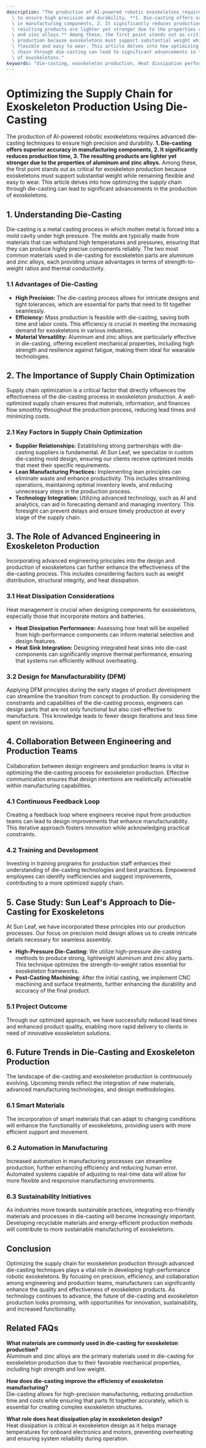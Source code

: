 ```yaml
---
description: "The production of AI-powered robotic exoskeletons requires advanced die-casting techniques\
  \ to ensure high precision and durability. **1. Die-casting offers superior accuracy\
  \ in manufacturing components, 2. It significantly reduces production time, 3. The\
  \ resulting products are lighter yet stronger due to the properties of aluminum\
  \ and zinc alloys.** Among these, the first point stands out as critical for exoskeleton\
  \ production because exoskeletons must support substantial weight while remaining\
  \ flexible and easy to wear. This article delves into how optimizing the supply\
  \ chain through die-casting can lead to significant advancements in the production\
  \ of exoskeletons."
keywords: "die-casting, exoskeleton production, Heat dissipation performance, Heat sink"
---
```

# Optimizing the Supply Chain for Exoskeleton Production Using Die-Casting

The production of AI-powered robotic exoskeletons requires advanced die-casting techniques to ensure high precision and durability. **1. Die-casting offers superior accuracy in manufacturing components, 2. It significantly reduces production time, 3. The resulting products are lighter yet stronger due to the properties of aluminum and zinc alloys.** Among these, the first point stands out as critical for exoskeleton production because exoskeletons must support substantial weight while remaining flexible and easy to wear. This article delves into how optimizing the supply chain through die-casting can lead to significant advancements in the production of exoskeletons.

## **1. Understanding Die-Casting**

Die-casting is a metal casting process in which molten metal is forced into a mold cavity under high pressure. The molds are typically made from materials that can withstand high temperatures and pressures, ensuring that they can produce highly precise components reliably. The two most common materials used in die-casting for exoskeleton parts are aluminum and zinc alloys, each providing unique advantages in terms of strength-to-weight ratios and thermal conductivity.

### **1.1 Advantages of Die-Casting**

- **High Precision:** The die-casting process allows for intricate designs and tight tolerances, which are essential for parts that need to fit together seamlessly.
- **Efficiency:** Mass production is feasible with die-casting, saving both time and labor costs. This efficiency is crucial in meeting the increasing demand for exoskeletons in various industries.
- **Material Versatility:** Aluminum and zinc alloys are particularly effective in die-casting, offering excellent mechanical properties, including high strength and resilience against fatigue, making them ideal for wearable technologies.

## **2. The Importance of Supply Chain Optimization**

Supply chain optimization is a critical factor that directly influences the effectiveness of the die-casting process in exoskeleton production. A well-optimized supply chain ensures that materials, information, and finances flow smoothly throughout the production process, reducing lead times and minimizing costs.

### **2.1 Key Factors in Supply Chain Optimization**

- **Supplier Relationships:** Establishing strong partnerships with die-casting suppliers is fundamental. At Sun Leaf, we specialize in custom die-casting mold design, ensuring our clients receive optimized molds that meet their specific requirements.
- **Lean Manufacturing Practices:** Implementing lean principles can eliminate waste and enhance productivity. This includes streamlining operations, maintaining optimal inventory levels, and reducing unnecessary steps in the production process.
- **Technology Integration:** Utilizing advanced technology, such as AI and analytics, can aid in forecasting demand and managing inventory. This foresight can prevent delays and ensure timely production at every stage of the supply chain.

## **3. The Role of Advanced Engineering in Exoskeleton Production**

Incorporating advanced engineering principles into the design and production of exoskeletons can further enhance the effectiveness of the die-casting process. This includes considering factors such as weight distribution, structural integrity, and heat dissipation.

### **3.1 Heat Dissipation Considerations**

Heat management is crucial when designing components for exoskeletons, especially those that incorporate motors and batteries. 

- **Heat Dissipation Performance:** Assessing how heat will be expelled from high-performance components can inform material selection and design features.
- **Heat Sink Integration:** Designing integrated heat sinks into die-cast components can significantly improve thermal performance, ensuring that systems run efficiently without overheating.

### **3.2 Design for Manufacturability (DFM)**

Applying DFM principles during the early stages of product development can streamline the transition from concept to production. By considering the constraints and capabilities of the die-casting process, engineers can design parts that are not only functional but also cost-effective to manufacture. This knowledge leads to fewer design iterations and less time spent on revisions.

## **4. Collaboration Between Engineering and Production Teams**

Collaboration between design engineers and production teams is vital in optimizing the die-casting process for exoskeleton production. Effective communication ensures that design intentions are realistically achievable within manufacturing capabilities.

### **4.1 Continuous Feedback Loop**

Creating a feedback loop where engineers receive input from production teams can lead to design improvements that enhance manufacturability. This iterative approach fosters innovation while acknowledging practical constraints.

### **4.2 Training and Development**

Investing in training programs for production staff enhances their understanding of die-casting technologies and best practices. Empowered employees can identify inefficiencies and suggest improvements, contributing to a more optimized supply chain.

## **5. Case Study: Sun Leaf's Approach to Die-Casting for Exoskeletons**

At Sun Leaf, we have incorporated these principles into our production processes. Our focus on precision mold design allows us to create intricate details necessary for seamless assembly. 

- **High-Pressure Die-Casting:** We utilize high-pressure die-casting methods to produce strong, lightweight aluminum and zinc alloy parts. This technique optimizes the strength-to-weight ratios essential for exoskeleton frameworks.
- **Post-Casting Machining:** After the initial casting, we implement CNC machining and surface treatments, further enhancing the durability and accuracy of the final product.

### **5.1 Project Outcome**

Through our optimized approach, we have successfully reduced lead times and enhanced product quality, enabling more rapid delivery to clients in need of innovative exoskeleton solutions.

## **6. Future Trends in Die-Casting and Exoskeleton Production**

The landscape of die-casting and exoskeleton production is continuously evolving. Upcoming trends reflect the integration of new materials, advanced manufacturing technologies, and design methodologies.

### **6.1 Smart Materials**

The incorporation of smart materials that can adapt to changing conditions will enhance the functionality of exoskeletons, providing users with more efficient support and movement.

### **6.2 Automation in Manufacturing**

Increased automation in manufacturing processes can streamline production, further enhancing efficiency and reducing human error. Automated systems capable of adjusting to real-time data will allow for more flexible and responsive manufacturing environments.

### **6.3 Sustainability Initiatives**

As industries move towards sustainable practices, integrating eco-friendly materials and processes in die-casting will become increasingly important. Developing recyclable materials and energy-efficient production methods will contribute to more sustainable manufacturing of exoskeletons.

## **Conclusion**

Optimizing the supply chain for exoskeleton production through advanced die-casting techniques plays a vital role in developing high-performance robotic exoskeletons. By focusing on precision, efficiency, and collaboration among engineering and production teams, manufacturers can significantly enhance the quality and effectiveness of exoskeleton products. As technology continues to advance, the future of die-casting and exoskeleton production looks promising, with opportunities for innovation, sustainability, and increased functionality.

## Related FAQs

**What materials are commonly used in die-casting for exoskeleton production?**  
Aluminum and zinc alloys are the primary materials used in die-casting for exoskeleton production due to their favorable mechanical properties, including high strength and low weight.

**How does die-casting improve the efficiency of exoskeleton manufacturing?**  
Die-casting allows for high-precision manufacturing, reducing production time and costs while ensuring that parts fit together accurately, which is essential for creating complex exoskeleton structures.

**What role does heat dissipation play in exoskeleton design?**  
Heat dissipation is critical in exoskeleton design as it helps manage temperatures for onboard electronics and motors, preventing overheating and ensuring system reliability during operation.
